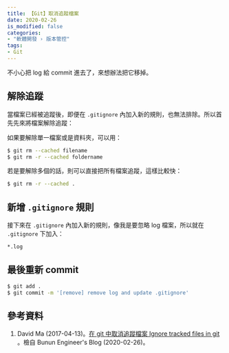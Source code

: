 ```yaml
---
title: 【Git】取消追蹤檔案
date: 2020-02-26
is_modified: false
categories:
- "軟體開發 › 版本管控"
tags:
- Git
--- 
```


不小心把 log 給 commit 進去了，來想辦法把它移掉。

<!--more-->
## 解除追蹤
當檔案已經被追蹤後，即便在 `.gitignore` 內加入新的規則，也無法排除。所以首先先來將檔案解除追蹤：

如果要解除單一檔案或是資料夾，可以用：
```bash
$ git rm --cached filename    
$ git rm -r --cached foldername   
```

<p class="paragraph-spacing"></p> 

若是要解除多個的話，則可以直接把所有檔案追蹤，這樣比較快：
```bash
$ git rm -r --cached .
```



## 新增 `.gitignore` 規則
接下來在 `.gitignore` 內加入新的規則，像我是要忽略 log 檔案，所以就在 `.gitignore` 下加入：
```bash
*.log
```



## 最後重新 commit 
```bash
$ git add .
$ git commit -m '[remove] remove log and update .gitignore'
```



## 參考資料 
1. David Ma (2017-04-13)。[在 git 中取消追蹤檔案 Ignore tracked files in git](http://blog.ma.beibeilab.com/ignore-tracked-files/) 。檢自  Bunun Engineer's Blog (2020-02-26)。